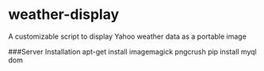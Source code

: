 # weather-display
A customizable script to display Yahoo weather data as a portable image


###Server Installation
apt-get install imagemagick pngcrush
pip install myql dom
